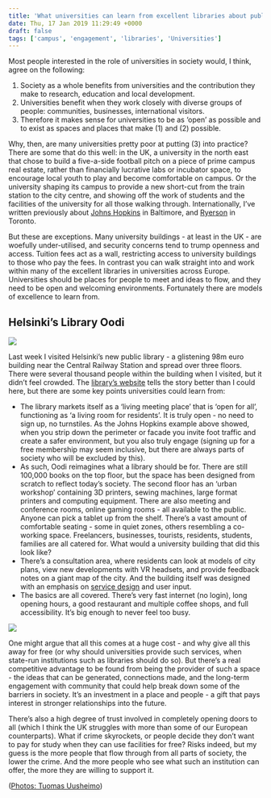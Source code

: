 ```yaml
---
title: 'What universities can learn from excellent libraries about public space'
date: Thu, 17 Jan 2019 11:29:49 +0000
draft: false
tags: ['campus', 'engagement', 'libraries', 'Universities']
---
```


Most people interested in the role of universities in society would, I think, agree on the following:

1.  Society as a whole benefits from universities and the contribution they make to research, education and local development.
2.  Universities benefit when they work closely with diverse groups of people: communities, businesses, international visitors.
3.  Therefore it makes sense for universities to be as ‘open’ as possible and to exist as spaces and places that make (1) and (2) possible.

Why, then, are many universities pretty poor at putting (3) into practice? There are some that do this well: in the UK, a university in the north east that chose to build a five-a-side football pitch on a piece of prime campus real estate, rather than financially lucrative labs or incubator space, to encourage local youth to play and become comfortable on campus. Or the university shaping its campus to provide a new short-cut from the train station to the city centre, and showing off the work of students and the facilities of the university for all those walking through. Internationally, I’ve written previously about [Johns Hopkins](https://jcransom.com/2018/08/10/heatmaps-hotspots-coldspots/) in Baltimore, and [Ryerson](https://jcransom.com/2017/12/07/three-traits-of-successful-cities/) in Toronto.

But these are exceptions. Many university buildings - at least in the UK - are woefully under-utilised, and security concerns tend to trump openness and access. Tuition fees act as a wall, restricting access to university buildings to those who pay the fees. In contrast you can walk straight into and work within many of the excellent libraries in universities across Europe. Universities should be places for people to meet and ideas to flow, and they need to be open and welcoming environments. Fortunately there are models of excellence to learn from.

Helsinki’s Library Oodi
-----------------------

![](https://ransomjc.files.wordpress.com/2019/01/Oodi_Helsinki_Third_Floor_Reading_Room1_photo_Tuomas_Uusheimo-1350x900.jpg)

  
Last week I visited Helsinki’s new public library - a glistening 98m euro building near the Central Railway Station and spread over three floors. There were several thousand people within the building when I visited, but it didn’t feel crowded. The [library’s website](https://www.oodihelsinki.fi/en) tells the story better than I could here, but there are some key points universities could learn from:

*   The library markets itself as a ‘living meeting place’ that is ‘open for all’, functioning as ‘a living room for residents’. It is truly open - no need to sign up, no turnstiles. As the Johns Hopkins example above showed, when you strip down the perimeter or facade you invite foot traffic and create a safer environment, but you also truly engage (signing up for a free membership may seem inclusive, but there are always parts of society who will be excluded by this).
*   As such, Oodi reimagines what a library should be for. There are still 100,000 books on the top floor, but the space has been designed from scratch to reflect today’s society. The second floor has an ‘urban workshop’ containing 3D printers, sewing machines, large format printers and computing equipment. There are also meeting and conference rooms, online gaming rooms - all available to the public. Anyone can pick a tablet up from the shelf. There’s a vast amount of comfortable seating - some in quiet zones, others resembling a co-working space. Freelancers, businesses, tourists, residents, students, families are all catered for. What would a university building that did this look like?
*   There’s a consultation area, where residents can look at models of city plans, view new developments with VR headsets, and provide feedback notes on a giant map of the city. And the building itself was designed with an emphasis on [service design](https://www.oodihelsinki.fi/en/what-is-oodi/service-design/) and user input.
*   The basics are all covered. There’s very fast internet (no login), long opening hours, a good restaurant and multiple coffee shops, and full accessibility. It’s big enough to never feel too busy.

![](https://ransomjc.files.wordpress.com/2019/01/Oodi_Helsinki_Central_Library_press21_photo_Tuomas-Uusheimo-1350x900.jpg)

One might argue that all this comes at a huge cost - and why give all this away for free (or why should universities provide such services, when state-run institutions such as libraries should do so). But there’s a real competitive advantage to be found from being the provider of such a space - the ideas that can be generated, connections made, and the long-term engagement with community that could help break down some of the barriers in society. It’s an investment in a place and people - a gift that pays interest in stronger relationships into the future.

There’s also a high degree of trust involved in completely opening doors to all (which I think the UK struggles with more than some of our European counterparts). What if crime skyrockets, or people decide they don’t want to pay for study when they can use facilities for free? Risks indeed, but my guess is the more people that flow through from all parts of society, the lower the crime. And the more people who see what such an institution can offer, the more they are willing to support it.

([Photos: Tuomas Uusheimo](https://www.oodihelsinki.fi/en/for-media/))